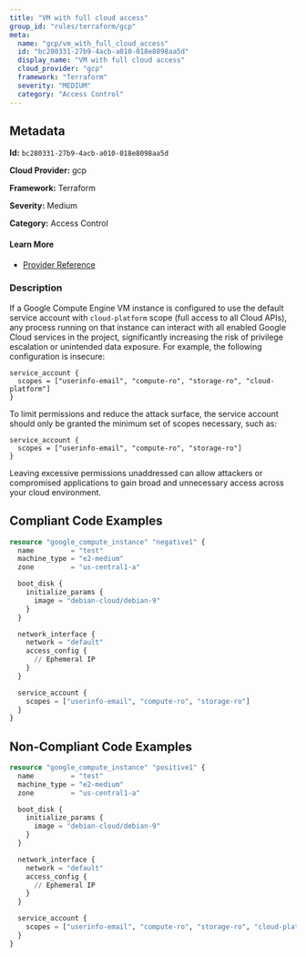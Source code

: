 ```yaml
---
title: "VM with full cloud access"
group_id: "rules/terraform/gcp"
meta:
  name: "gcp/vm_with_full_cloud_access"
  id: "bc280331-27b9-4acb-a010-018e8098aa5d"
  display_name: "VM with full cloud access"
  cloud_provider: "gcp"
  framework: "Terraform"
  severity: "MEDIUM"
  category: "Access Control"
---
```

## Metadata

**Id:** `bc280331-27b9-4acb-a010-018e8098aa5d`

**Cloud Provider:** gcp

**Framework:** Terraform

**Severity:** Medium

**Category:** Access Control

#### Learn More

 - [Provider Reference](https://registry.terraform.io/providers/hashicorp/google/latest/docs/resources/compute_instance#scopes)

### Description

 If a Google Compute Engine VM instance is configured to use the default service account with `cloud-platform` scope (full access to all Cloud APIs), any process running on that instance can interact with all enabled Google Cloud services in the project, significantly increasing the risk of privilege escalation or unintended data exposure. For example, the following configuration is insecure:

```
service_account {
  scopes = ["userinfo-email", "compute-ro", "storage-ro", "cloud-platform"]
}
```

To limit permissions and reduce the attack surface, the service account should only be granted the minimum set of scopes necessary, such as:

```
service_account {
  scopes = ["userinfo-email", "compute-ro", "storage-ro"]
}
```

Leaving excessive permissions unaddressed can allow attackers or compromised applications to gain broad and unnecessary access across your cloud environment.


## Compliant Code Examples
```terraform
resource "google_compute_instance" "negative1" {
  name         = "test"
  machine_type = "e2-medium"
  zone         = "us-central1-a"

  boot_disk {
    initialize_params {
      image = "debian-cloud/debian-9"
    }
  }

  network_interface {
    network = "default"
    access_config {
      // Ephemeral IP
    }
  }

  service_account {
    scopes = ["userinfo-email", "compute-ro", "storage-ro"]
  }
}
```
## Non-Compliant Code Examples
```terraform
resource "google_compute_instance" "positive1" {
  name         = "test"
  machine_type = "e2-medium"
  zone         = "us-central1-a"

  boot_disk {
    initialize_params {
      image = "debian-cloud/debian-9"
    }
  }

  network_interface {
    network = "default"
    access_config {
      // Ephemeral IP
    }
  }

  service_account {
    scopes = ["userinfo-email", "compute-ro", "storage-ro", "cloud-platform"]
  }
}
```